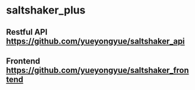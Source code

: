 # saltshaker_plus
## Restful API https://github.com/yueyongyue/saltshaker_api
## Frontend  https://github.com/yueyongyue/saltshaker_frontend
